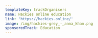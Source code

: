 ```yaml
---
templateKey: trackOrganisers
name: Hackies online education
link: 'https://hackies.online/'
image: /img/hackies-grey_-_anna_khan.png
sponsoredTrack: Education
---
```

